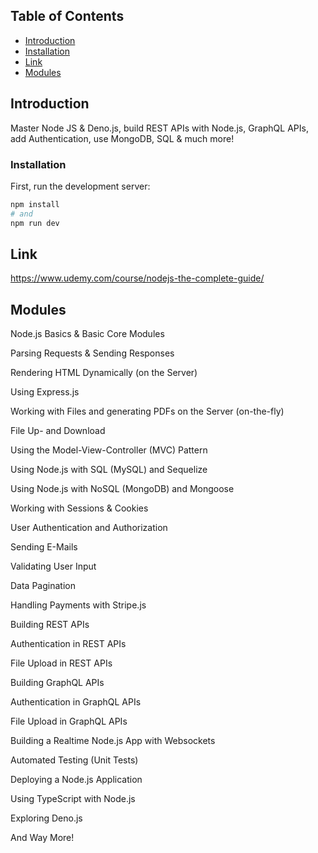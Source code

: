 ## Table of Contents

- [Introduction](#introduction)
- [Installation](#installation)
- [Link](#link)
- [Modules](#modules)

## Introduction

Master Node JS & Deno.js, build REST APIs with Node.js, GraphQL APIs, add Authentication, use MongoDB, SQL & much more!

### Installation

First, run the development server:

```bash
npm install
# and
npm run dev
```

## Link

<https://www.udemy.com/course/nodejs-the-complete-guide/>

## Modules

Node.js Basics & Basic Core Modules

Parsing Requests & Sending Responses

Rendering HTML Dynamically (on the Server)

Using Express.js

Working with Files and generating PDFs on the Server (on-the-fly)

File Up- and Download

Using the Model-View-Controller (MVC) Pattern

Using Node.js with SQL (MySQL) and Sequelize

Using Node.js with NoSQL (MongoDB) and Mongoose

Working with Sessions & Cookies

User Authentication and Authorization

Sending E-Mails

Validating User Input

Data Pagination

Handling Payments with Stripe.js

Building REST APIs

Authentication in REST APIs

File Upload in REST APIs

Building GraphQL APIs

Authentication in GraphQL APIs

File Upload in GraphQL APIs

Building a Realtime Node.js App with Websockets

Automated Testing (Unit Tests)

Deploying a Node.js Application

Using TypeScript with Node.js

Exploring Deno.js

And Way More!
